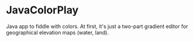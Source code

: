 JavaColorPlay
=============

Java app to fiddle with colors.  At first, it's just a two-part gradient editor for geographical elevation maps (water, land).

